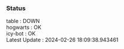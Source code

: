 ### Status


table : DOWN  
hogwarts : OK  
icy-bot : OK  
Latest Update : 2024-02-26 18:09:38.943461

